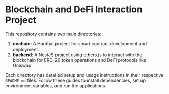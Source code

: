 # Blockchain and DeFi Interaction Project

This repository contains two main directories:

1. **onchain**: A Hardhat project for smart contract development and deployment.
2. **backend**: A NestJS project using ethers.js to interact with the blockchain for ERC-20 token operations and DeFi protocols like Uniswap.

Each directory has detailed setup and usage instructions in their respective `README.md` files. Follow these guides to install dependencies, set up environment variables, and run the applications.
